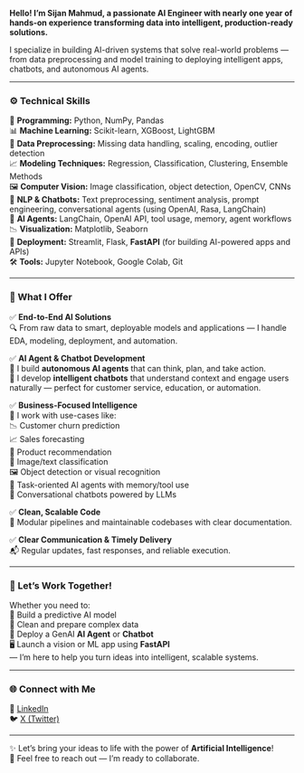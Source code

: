 **Hello! I’m Sijan Mahmud, a passionate AI Engineer with nearly one year of hands-on experience transforming data into intelligent, production-ready solutions.**

I specialize in building AI-driven systems that solve real-world problems — from data preprocessing and model training to deploying intelligent apps, chatbots, and autonomous AI agents.

---

### ⚙️ Technical Skills  
🧠 **Programming:** Python, NumPy, Pandas  
📊 **Machine Learning:** Scikit-learn, XGBoost, LightGBM  
🧼 **Data Preprocessing:** Missing data handling, scaling, encoding, outlier detection  
📈 **Modeling Techniques:** Regression, Classification, Clustering, Ensemble Methods  
🖼️ **Computer Vision:** Image classification, object detection, OpenCV, CNNs  
💬 **NLP & Chatbots:** Text preprocessing, sentiment analysis, prompt engineering, conversational agents (using OpenAI, Rasa, LangChain)  
🤖 **AI Agents:** LangChain, OpenAI API, tool usage, memory, agent workflows  
📉 **Visualization:** Matplotlib, Seaborn  
🚀 **Deployment:** Streamlit, Flask, **FastAPI** (for building AI-powered apps and APIs)  
🛠️ **Tools:** Jupyter Notebook, Google Colab, Git  

---

### 📌 What I Offer  
✅ **End-to-End AI Solutions**  
🔍 From raw data to smart, deployable models and applications — I handle EDA, modeling, deployment, and automation.

✅ **AI Agent & Chatbot Development**  
🤖 I build **autonomous AI agents** that can think, plan, and take action.  
💬 I develop **intelligent chatbots** that understand context and engage users naturally — perfect for customer service, education, or automation.

✅ **Business-Focused Intelligence**  
💼 I work with use-cases like:  
📉 Customer churn prediction  
📈 Sales forecasting  
🎯 Product recommendation  
🧾 Image/text classification  
🖼️ Object detection or visual recognition  
🧠 Task-oriented AI agents with memory/tool use  
💬 Conversational chatbots powered by LLMs

✅ **Clean, Scalable Code**  
🧩 Modular pipelines and maintainable codebases with clear documentation.

✅ **Clear Communication & Timely Delivery**  
📬 Regular updates, fast responses, and reliable execution.

---

### 🚀 Let’s Work Together!
Whether you need to:  
🧠 Build a predictive AI model  
🧹 Clean and prepare complex data  
🤖 Deploy a GenAI **AI Agent** or **Chatbot**  
🖥️ Launch a vision or ML app using **FastAPI**  
— I’m here to help you turn ideas into intelligent, scalable systems.

---

### 🌐 Connect with Me

🔗 [LinkedIn](https://www.linkedin.com/in/SijanMahmudAI)  
🐦 [X (Twitter)](https://twitter.com/SijanMahmudAI)

---

✨ Let’s bring your ideas to life with the power of **Artificial Intelligence**!  
📩 Feel free to reach out — I’m ready to collaborate.
